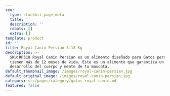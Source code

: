 ```yaml
---
seo:
  type: stackbit_page_meta
  title: ''
  description: ''
  robots: []
  extra: []
template: product
id: ''
title: Royal Canin Persian 3.18 Kg
description: >-
  SKU:RP318 Royal Canin Persian es un alimento diseñado para Gatos persas que
  tienen más de 12 meses de vida. Este es un alimento que garantiza un excelente
  desarrollo del cuerpo y mente de tu mascota.
default_thumbnail_image: /images/royal-canin-persian.jpg
default_original_image: /images/royal-canin-persian.jpg
category: src/pages/category/gatos-royal-canin.md
featured: false
---
```

